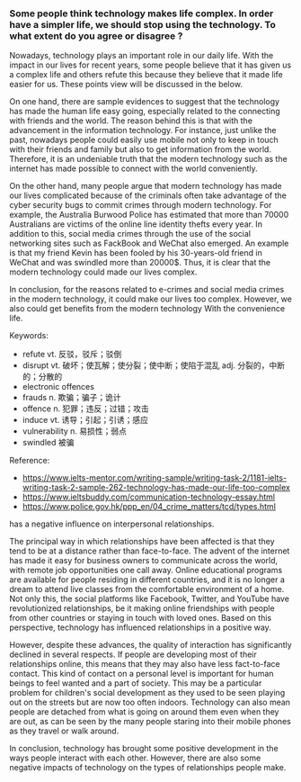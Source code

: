 ### Some people think technology makes life complex. In order have a simpler life, we should stop using the technology. To what extent do you agree or disagree ?

Nowadays, technology plays an important role in our daily life. With the impact in our lives for recent years, some people believe that it has given us a complex life and others refute this because they believe that it made life easier for us. These points view will be discussed in the below.

On one hand, there are sample evidences to suggest that the technology has made the human life easy going, especially related to the connecting with friends and the world. The reason behind this is that with the advancement in the information technology. For instance, just unlike the past, nowadays people could easily use mobile not only to keep in touch with their friends and family but also to get information from the world. Therefore, it is an undeniable truth that the modern technology such as the internet has made possible to connect with the world conveniently.

On the other hand, many people argue that modern technology has made our lives complicated because of the criminals often take advantage of the cyber security bugs to commit crimes through modern technology. For example, the Australia Burwood Police has estimated that more than 70000 Australians are victims of the online line identity thefts every year. In addition to this, social media crimes through the use of the social networking sites such as FackBook and WeChat also emerged. An example is that my friend Kevin has been fooled by his 30-years-old friend in WeChat and was swindled more than 20000$. Thus, it is clear that the modern technology could made our lives complex.

In conclusion, for the reasons related to e-crimes and social media crimes in the modern technology, it could make our lives too complex. However, we also could get benefits from the modern technology With the convenience life.


Keywords:
- refute vt. 反驳，驳斥；驳倒
- disrupt vt. 破坏；使瓦解；使分裂；使中断；使陷于混乱  adj. 分裂的，中断的；分散的
- electronic offences
- frauds n. 欺骗；骗子；诡计
- offence n. 犯罪；违反；过错；攻击
- induce vt. 诱导；引起；引诱；感应
- vulnerability n. 易损性；弱点
- swindled 被骗

Reference:
- https://www.ielts-mentor.com/writing-sample/writing-task-2/1181-ielts-writing-task-2-sample-262-technology-has-made-our-life-too-complex
- https://www.ieltsbuddy.com/communication-technology-essay.html
- https://www.police.gov.hk/ppp_en/04_crime_matters/tcd/types.html

has a negative influence on interpersonal relationships.

The principal way in which relationships have been affected is that they tend to be at a distance rather than face-to-face. The advent of the internet has made it easy for business owners to communicate across the world, with remote job opportunities one call away. Online educational programs are available for people residing in different countries, and it is no longer a dream to attend live classes from the comfortable environment of a home. Not only this, the social platforms like Facebook, Twitter, and YouTube have revolutionized relationships, be it making online friendships with people from other countries or staying in touch with loved ones. Based on this perspective, technology has influenced relationships in a positive way.

However, despite these advances, the quality of interaction has significantly declined in several respects. If people are developing most of their relationships online, this means that they may also have less fact-to-face contact. This kind of contact on a personal level is important for human beings to feel wanted and a part of society. This may be a particular problem for children's social development as they used to be seen playing out on the streets but are now too often indoors. Technology can also mean people are detached from what is going on around them even when they are out, as can be seen by the many people staring into their mobile phones as they travel or walk around.

In conclusion, technology has brought some positive development in the ways people interact with each other. However, there are also some negative impacts of technology on the types of relationships people make.
